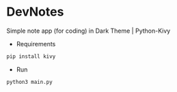 # DevNotes
Simple note app (for coding) in Dark Theme | Python-Kivy 

+ Requirements
```bash
pip install kivy
```
+ Run
```bash
python3 main.py
```

